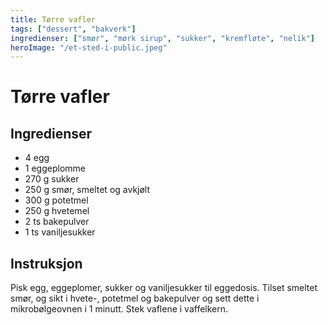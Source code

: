 ```yaml
---
title: Tørre vafler
tags: ["dessert", "bakverk"]
ingredienser: ["smør", "mørk sirup", "sukker", "kremfløte", "nelik"]
heroImage: "/et-sted-i-public.jpeg"
---
```


# Tørre vafler

## Ingredienser

- 4 egg
- 1 eggeplomme
- 270 g sukker
- 250 g smør, smeltet og avkjølt
- 300 g potetmel
- 250 g hvetemel
- 2 ts bakepulver
- 1 ts vaniljesukker

## Instruksjon

Pisk egg, eggeplomer, sukker og vaniljesukker til eggedosis. Tilset smeltet smør, og sikt i hvete-, potetmel og bakepulver og sett dette i mikrobølgeovnen i 1 minutt. Stek vaflene i vaffelkern.
